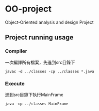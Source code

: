 # OO-project
Object-Oriented analysis and design Project

## Project running usage

### Compiler 

一次編譯所有檔案，先進到src目錄下
```shell
javac -d ../classes -cp ../classes *.java
```
### Execute

進到src目錄下執行MainFrame
```shell
java -cp ../classes MainFrame
```
